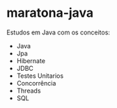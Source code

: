 # maratona-java

Estudos em Java com os conceitos: 
- Java 
- Jpa
- Hibernate
- JDBC
- Testes Unitarios
- Concorrência
- Threads
- SQL
